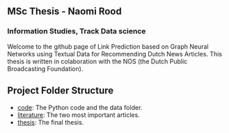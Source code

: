 
## MSc Thesis - Naomi Rood
### Information Studies, Track Data science

Welcome to the github page of Link Prediction based on Graph Neural Networks using Textual Data for Recommending Dutch News Articles. This thesis is written in colaboration with the NOS (the Dutch Public Broadcasting Foundation).
<br />

## Project Folder Structure

- [code](code/): The Python code and the data folder. 
- [literature](literature/): The two most important articles.
- [thesis](thesis/): The final thesis.


